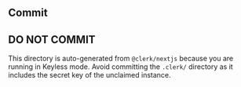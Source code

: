 ## Commit
## DO NOT COMMIT
This directory is auto-generated from `@clerk/nextjs` because you are running in Keyless mode. Avoid committing the `.clerk/` directory as it includes the secret key of the unclaimed instance.
  